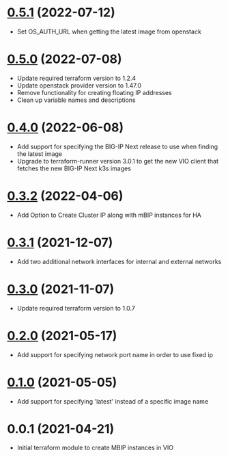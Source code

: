# [0.5.1](https://gitswarm.f5net.com/terraform/modules/openstack/mbip/-/compare/v0.5.0...v0.5.1) (2022-07-12)
- Set OS_AUTH_URL when getting the latest image from openstack

# [0.5.0](https://gitswarm.f5net.com/terraform/modules/openstack/mbip/-/compare/v0.4.0...v0.5.0) (2022-07-08)
- Update required terraform version to 1.2.4
- Update openstack provider version to 1.47.0
- Remove functionality for creating floating IP addresses
- Clean up variable names and descriptions

# [0.4.0](https://gitswarm.f5net.com/terraform/modules/openstack/mbip/-/compare/v0.3.2...v0.4.0) (2022-06-08)
- Add support for specifying the BIG-IP Next release to use when finding the latest image
- Upgrade to terraform-runner version 3.0.1 to get the new VIO client that fetches the new BIG-IP Next k3s images

# [0.3.2](https://gitswarm.f5net.com/terraform/modules/openstack/mbip/-/compare/v0.3.1...v0.3.2) (2022-04-06)
- Add Option to Create Cluster IP along with mBIP instances for HA

# [0.3.1](https://gitswarm.f5net.com/terraform/modules/openstack/mbip/-/compare/v0.3.0...v0.3.1) (2021-12-07)
- Add two additional network interfaces for internal and external networks

# [0.3.0](https://gitswarm.f5net.com/terraform/modules/openstack/mbip/-/compare/v0.2.0...v0.3.0) (2021-11-07)
- Update required terraform version to 1.0.7

# [0.2.0](https://gitswarm.f5net.com/terraform/modules/openstack/mbip/-/compare/v0.1.0...v0.2.0) (2021-05-17)
- Add support for specifying network port name in order to use fixed ip

# [0.1.0](https://gitswarm.f5net.com/terraform/modules/openstack/mbip/-/compare/v0.0.1...v0.1.0) (2021-05-05)
- Add support for specifying 'latest' instead of a specific image name

# 0.0.1 (2021-04-21)
- Initial terraform module to create MBIP instances in VIO
